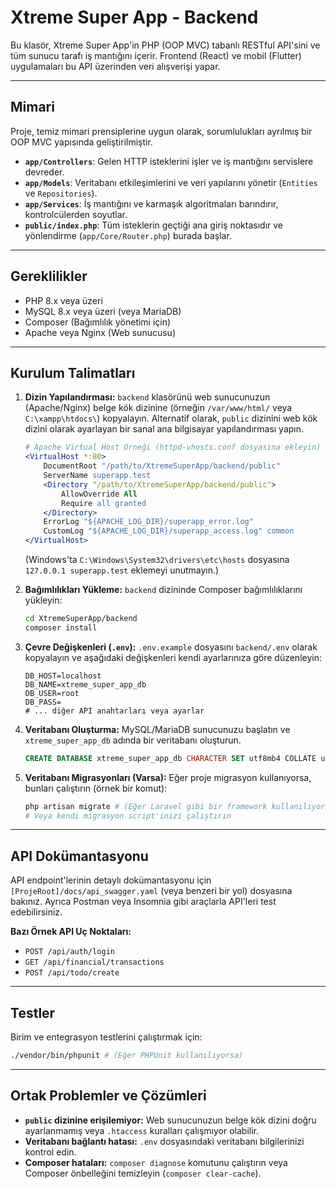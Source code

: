 # Xtreme Super App - Backend

Bu klasör, Xtreme Super App'in PHP (OOP MVC) tabanlı RESTful API'sini ve tüm sunucu tarafı iş mantığını içerir. Frontend (React) ve mobil (Flutter) uygulamaları bu API üzerinden veri alışverişi yapar.

---

## Mimari

Proje, temiz mimari prensiplerine uygun olarak, sorumlulukları ayrılmış bir OOP MVC yapısında geliştirilmiştir.

* **`app/Controllers`**: Gelen HTTP isteklerini işler ve iş mantığını servislere devreder.
* **`app/Models`**: Veritabanı etkileşimlerini ve veri yapılarını yönetir (`Entities` ve `Repositories`).
* **`app/Services`**: İş mantığını ve karmaşık algoritmaları barındırır, kontrolcülerden soyutlar.
* **`public/index.php`**: Tüm isteklerin geçtiği ana giriş noktasıdır ve yönlendirme (`app/Core/Router.php`) burada başlar.

---

## Gereklilikler

* PHP 8.x veya üzeri
* MySQL 8.x veya üzeri (veya MariaDB)
* Composer (Bağımlılık yönetimi için)
* Apache veya Nginx (Web sunucusu)

---

## Kurulum Talimatları

1.  **Dizin Yapılandırması:** `backend` klasörünü web sunucunuzun (Apache/Nginx) belge kök dizinine (örneğin `/var/www/html/` veya `C:\xampp\htdocs\`) kopyalayın. Alternatif olarak, `public` dizinini web kök dizini olarak ayarlayan bir sanal ana bilgisayar yapılandırması yapın.
    ```apache
    # Apache Virtual Host Örneği (httpd-vhosts.conf dosyasına ekleyin)
    <VirtualHost *:80>
        DocumentRoot "/path/to/XtremeSuperApp/backend/public"
        ServerName superapp.test
        <Directory "/path/to/XtremeSuperApp/backend/public">
            AllowOverride All
            Require all granted
        </Directory>
        ErrorLog "${APACHE_LOG_DIR}/superapp_error.log"
        CustomLog "${APACHE_LOG_DIR}/superapp_access.log" common
    </VirtualHost>
    ```
    (Windows'ta `C:\Windows\System32\drivers\etc\hosts` dosyasına `127.0.0.1 superapp.test` eklemeyi unutmayın.)

2.  **Bağımlılıkları Yükleme:** `backend` dizininde Composer bağımlılıklarını yükleyin:
    ```bash
    cd XtremeSuperApp/backend
    composer install
    ```
3.  **Çevre Değişkenleri (`.env`):** `.env.example` dosyasını `backend/.env` olarak kopyalayın ve aşağıdaki değişkenleri kendi ayarlarınıza göre düzenleyin:
    ```dotenv
    DB_HOST=localhost
    DB_NAME=xtreme_super_app_db
    DB_USER=root
    DB_PASS=
    # ... diğer API anahtarları veya ayarlar
    ```
4.  **Veritabanı Oluşturma:** MySQL/MariaDB sunucunuzu başlatın ve `xtreme_super_app_db` adında bir veritabanı oluşturun.
    ```sql
    CREATE DATABASE xtreme_super_app_db CHARACTER SET utf8mb4 COLLATE utf8mb4_unicode_ci;
    ```
5.  **Veritabanı Migrasyonları (Varsa):** Eğer proje migrasyon kullanıyorsa, bunları çalıştırın (örnek bir komut):
    ```bash
    php artisan migrate # (Eğer Laravel gibi bir framework kullanılıyorsa)
    # Veya kendi migrasyon script'inizi çalıştırın
    ```

---

## API Dokümantasyonu

API endpoint'lerinin detaylı dokümantasyonu için `[ProjeRoot]/docs/api_swagger.yaml` (veya benzeri bir yol) dosyasına bakınız. Ayrıca Postman veya Insomnia gibi araçlarla API'leri test edebilirsiniz.

**Bazı Örnek API Uç Noktaları:**

* `POST /api/auth/login`
* `GET /api/financial/transactions`
* `POST /api/todo/create`

---

## Testler

Birim ve entegrasyon testlerini çalıştırmak için:
```bash
./vendor/bin/phpunit # (Eğer PHPUnit kullanılıyorsa)
```

---

## Ortak Problemler ve Çözümleri

* **`public` dizinine erişilemiyor:** Web sunucunuzun belge kök dizini doğru ayarlanmamış veya `.htaccess` kuralları çalışmıyor olabilir.
* **Veritabanı bağlantı hatası:** `.env` dosyasındaki veritabanı bilgilerinizi kontrol edin.
* **Composer hataları:** `composer diagnose` komutunu çalıştırın veya Composer önbelleğini temizleyin (`composer clear-cache`).